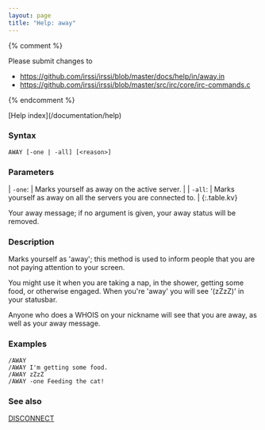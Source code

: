 ```yaml
---
layout: page
title: "Help: away"
---
```


{% comment %}

Please submit changes to
- https://github.com/irssi/irssi/blob/master/docs/help/in/away.in
- https://github.com/irssi/irssi/blob/master/src/irc/core/irc-commands.c


{% endcomment %}
<nav markdown="1">
[Help index](/documentation/help)
</nav>

### Syntax ###

<div class="highlight irssisyntax"><pre style="\-\-cmdlen:4ch"><code><span class="synB">AWAY</span> <span class="syn10">[<span class="syn">-one</span> | <span class="syn">-all</span>]</span> <span class="syn10">[<span class="syn09">&lt;reason></span>]</span></code></pre></div>



### Parameters ###


| `-one`: |     Marks yourself as away on the active server. |
| `-all`: |     Marks yourself as away on all the servers you are connected to. |
{:.table.kv}

   Your away message; if no argument is given, your away status will be removed.

### Description ###

Marks yourself as 'away'; this method is used to inform people that you
are not paying attention to your screen.

You might use it when you are taking a nap, in the shower, getting some
food, or otherwise engaged. When you're 'away' you will see '(zZzZ)' in
your statusbar.

Anyone who does a WHOIS on your nickname will see that you are away, as
well as your away message.

### Examples ###

    /AWAY
    /AWAY I'm getting some food.
    /AWAY zZzZ
    /AWAY -one Feeding the cat!

### See also ###
[DISCONNECT](/documentation/help/disconnect)

